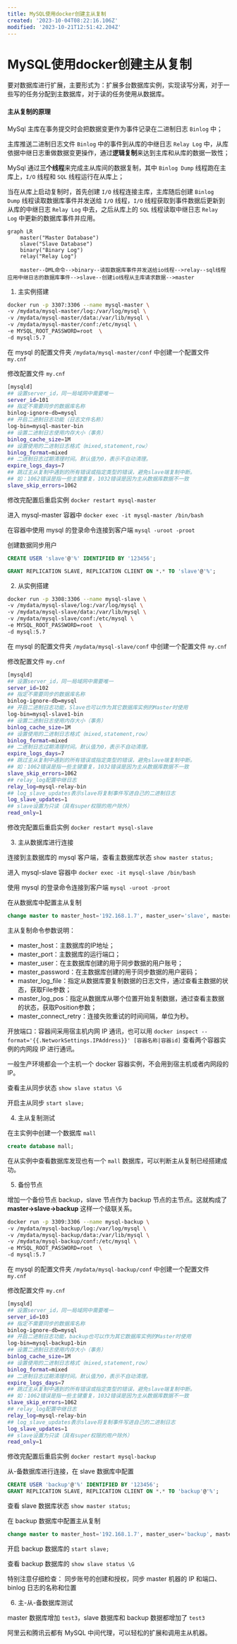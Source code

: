 ```yaml
---
title: MySQL使用docker创建主从复制
created: '2023-10-04T08:22:16.106Z'
modified: '2023-10-21T12:51:42.204Z'
---
```


# MySQL使用docker创建主从复制

要对数据库进行扩展，主要形式为：扩展多台数据库实例，实现读写分离，对于一些写的任务分配到主数据库，对于读的任务使用从数据库。

#### 主从复制的原理
MySql 主库在事务提交时会把数据变更作为事件记录在二进制日志 `Binlog` 中；
    
主库推送二进制日志文件 `Binlog` 中的事件到从库的中继日志 `Relay Log` 中，从库依据中继日志重做数据变更操作，通过**逻辑复制**来达到主库和从库的数据一致性；

MySql 通过**三个线程**来完成主从库间的数据复制，其中 `Binlog Dump` 线程跑在主库上，`I/O` 线程和 `SQL` 线程运行在从库上；

当在从库上启动复制时，首先创建 `I/O` 线程连接主库，主库随后创建 `Binlog Dump` 线程读取数据库事件并发送给 `I/O` 线程，`I/O` 线程获取到事件数据后更新到从库的中继日志 `Relay Log` 中去，之后从库上的 `SQL` 线程读取中继日志 `Relay Log` 中更新的数据库事件并应用。

```mermaid
graph LR
    master("Master Database")
    slave("Slave Database")
    binary("Binary Log")
    relay("Relay Log")

    master--DML命令-->binary--读取数据库事件并发送给io线程-->relay--sql线程应用中继日志的数据库事件-->slave--创建io线程从主库请求数据-->master
```

1. 主实例搭建
```sh
docker run -p 3307:3306 --name mysql-master \
-v /mydata/mysql-master/log:/var/log/mysql \
-v /mydata/mysql-master/data:/var/lib/mysql \
-v /mydata/mysql-master/conf:/etc/mysql \
-e MYSQL_ROOT_PASSWORD=root  \
-d mysql:5.7
```
在 mysql 的配置文件夹 `/mydata/mysql-master/conf` 中创建一个配置文件 `my.cnf`

修改配置文件 `my.cnf`
```sh
[mysqld]
## 设置server_id，同一局域网中需要唯一
server_id=101 
## 指定不需要同步的数据库名称
binlog-ignore-db=mysql  
## 开启二进制日志功能（日志文件名称）
log-bin=mysql-master-bin  
## 设置二进制日志使用内存大小（事务）
binlog_cache_size=1M  
## 设置使用的二进制日志格式（mixed,statement,row）
binlog_format=mixed  
## 二进制日志过期清理时间。默认值为0，表示不自动清理。
expire_logs_days=7  
## 跳过主从复制中遇到的所有错误或指定类型的错误，避免slave端复制中断。
## 如：1062错误是指一些主键重复，1032错误是因为主从数据库数据不一致
slave_skip_errors=1062
```
修改完配置后重启实例 `docker restart mysql-master`

进入 mysql-master 容器中 `docker exec -it mysql-master /bin/bash`

在容器中使用 mysql 的登录命令连接到客户端 `mysql -uroot -proot`

创建数据同步用户
```sql
CREATE USER 'slave'@'%' IDENTIFIED BY '123456';

GRANT REPLICATION SLAVE, REPLICATION CLIENT ON *.* TO 'slave'@'%';
```

2. 从实例搭建
```sh
docker run -p 3308:3306 --name mysql-slave \
-v /mydata/mysql-slave/log:/var/log/mysql \
-v /mydata/mysql-slave/data:/var/lib/mysql \
-v /mydata/mysql-slave/conf:/etc/mysql \
-e MYSQL_ROOT_PASSWORD=root  \
-d mysql:5.7
```

在 mysql 的配置文件夹 `/mydata/mysql-slave/conf` 中创建一个配置文件 `my.cnf`

修改配置文件 `my.cnf`
```sh
[mysqld]
## 设置server_id，同一局域网中需要唯一
server_id=102
## 指定不需要同步的数据库名称
binlog-ignore-db=mysql  
## 开启二进制日志功能，Slave也可以作为其它数据库实例的Master时使用
log-bin=mysql-slave1-bin  
## 设置二进制日志使用内存大小（事务）
binlog_cache_size=1M  
## 设置使用的二进制日志格式（mixed,statement,row）
binlog_format=mixed  
## 二进制日志过期清理时间。默认值为0，表示不自动清理。
expire_logs_days=7  
## 跳过主从复制中遇到的所有错误或指定类型的错误，避免slave端复制中断。
## 如：1062错误是指一些主键重复，1032错误是因为主从数据库数据不一致
slave_skip_errors=1062  
## relay_log配置中继日志
relay_log=mysql-relay-bin  
## log_slave_updates表示slave将复制事件写进自己的二进制日志
log_slave_updates=1  
## slave设置为只读（具有super权限的用户除外）
read_only=1
```
修改完配置后重启实例 `docker restart mysql-slave`

3. 主从数据库进行连接

连接到主数据库的 mysql 客户端，查看主数据库状态 `show master status;`

进入 mysql-slave 容器中 `docker exec -it mysql-slave /bin/bash`

使用 mysql 的登录命令连接到客户端 `mysql -uroot -proot`

在从数据库中配置主从复制 
```sql
change master to master_host='192.168.1.7', master_user='slave', master_password='123456', master_port=3307, master_log_file='mysql-master-bin.000001', master_log_pos=617, master_connect_retry=30;
```

主从复制命令参数说明：
- master_host：主数据库的IP地址；
- master_port：主数据库的运行端口；
- master_user：在主数据库创建的用于同步数据的用户账号；
- master_password：在主数据库创建的用于同步数据的用户密码；
- master_log_file：指定从数据库要复制数据的日志文件，通过查看主数据的状态，获取File参数；
- master_log_pos：指定从数据库从哪个位置开始复制数据，通过查看主数据的状态，获取Position参数；
- master_connect_retry：连接失败重试的时间间隔，单位为秒。

开放端口：容器间采用宿主机内网 IP 通讯，也可以用 `docker inspect --format='{{.NetworkSettings.IPAddress}}' [容器名称|容器id]` 查看两个容器实例的内网段 IP 进行通讯。

一般生产环境都会一个主机一个 docker 容器实例，不会用到宿主机或者内网段的 IP。

查看主从同步状态 `show slave status \G`

开启主从同步 `start slave;`

4. 主从复制测试

在主实例中创建一个数据库 `mall` 
```sql
create database mall;
```
在从实例中查看数据库发现也有一个 `mall` 数据库，可以判断主从复制已经搭建成功。

5. 备份节点

增加一个备份节点 backup，slave 节点作为 backup 节点的主节点。这就构成了 **master->slave->backup** 这样一个级联关系。
```sh
docker run -p 3309:3306 --name mysql-backup \
-v /mydata/mysql-backup/log:/var/log/mysql \
-v /mydata/mysql-backup/data:/var/lib/mysql \
-v /mydata/mysql-backup/conf:/etc/mysql \
-e MYSQL_ROOT_PASSWORD=root  \
-d mysql:5.7
```
在 mysql 的配置文件夹 `/mydata/mysql-backup/conf` 中创建一个配置文件 `my.cnf`

修改配置文件 `my.cnf`
```sh
[mysqld]
## 设置server_id，同一局域网中需要唯一
server_id=103
## 指定不需要同步的数据库名称
binlog-ignore-db=mysql  
## 开启二进制日志功能，backup也可以作为其它数据库实例的Master时使用
log-bin=mysql-backup1-bin  
## 设置二进制日志使用内存大小（事务）
binlog_cache_size=1M  
## 设置使用的二进制日志格式（mixed,statement,row）
binlog_format=mixed  
## 二进制日志过期清理时间。默认值为0，表示不自动清理。
expire_logs_days=7  
## 跳过主从复制中遇到的所有错误或指定类型的错误，避免slave端复制中断。
## 如：1062错误是指一些主键重复，1032错误是因为主从数据库数据不一致
slave_skip_errors=1062  
## relay_log配置中继日志
relay_log=mysql-relay-bin  
## log_slave_updates表示slave将复制事件写进自己的二进制日志
log_slave_updates=1  
## slave设置为只读（具有super权限的用户除外）
read_only=1
```
修改完配置后重启实例 `docker restart mysql-backup`

从-备数据库进行连接，在 slave 数据库中配置
```sql
CREATE USER 'backup'@'%' IDENTIFIED BY '123456';
GRANT REPLICATION SLAVE, REPLICATION CLIENT ON *.* TO 'backup'@'%';
```
查看 slave 数据库状态 `show master status;`

在 backup 数据库中配置主从复制 
```sql
change master to master_host='192.168.1.7', master_user='backup', master_password='123456', master_port=3308, master_log_file='mysql-slave1-bin.000001', master_log_pos=778, master_connect_retry=30;
```

开启 backup 数据库的 `start slave;`

查看 backup 数据库的 `show slave status \G`

特别注意仔细检查： 同步账号的创建和授权，同步 master 机器的 IP 和端口、binlog 日志的名称和位置

6. 主-从-备数据库测试

master 数据库增加 `test3`，slave 数据库和 backup 数据都增加了 `test3`

阿里云和腾讯云都有 MySQL 中间代理，可以轻松的扩展和调用主从机器。

